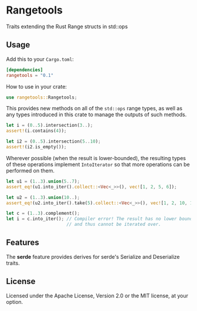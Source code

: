 # Rangetools

Traits extending the Rust Range structs in std::ops

## Usage

Add this to your `Cargo.toml`:

```toml
[dependencies]
rangetools = "0.1"
```

How to use in your crate:

```rust
use rangetools::Rangetools;
```

This provides new methods on all of the `std::ops` range types, as well as any
types introduced in this crate to manage the outputs of such methods.

```rust
let i = (0..5).intersection(3..);
assert!(i.contains(4));

let i2 = (0..5).intersection(5..10);
assert!(i2.is_empty());
```

Wherever possible (when the result is lower-bounded), the resulting
types of these operations implement `IntoIterator` so that more operations
can be performed on them.

```rust
let u1 = (1..3).union(5..7);
assert_eq!(u1.into_iter().collect::<Vec<_>>(), vec![1, 2, 5, 6]);

let u2 = (1..3).union(10..);
assert_eq!(u2.into_iter().take(5).collect::<Vec<_>>(), vec![1, 2, 10, 11, 12]);

let c = (1..3).complement();
let i = c.into_iter(); // Compiler error! The result has no lower bound
                       // and thus cannot be iterated over.
```

## Features

The **serde** feature provides derives for serde's Serialize and Deserialize traits.

## License

Licensed under the Apache License, Version 2.0 or the MIT license, at your option.
